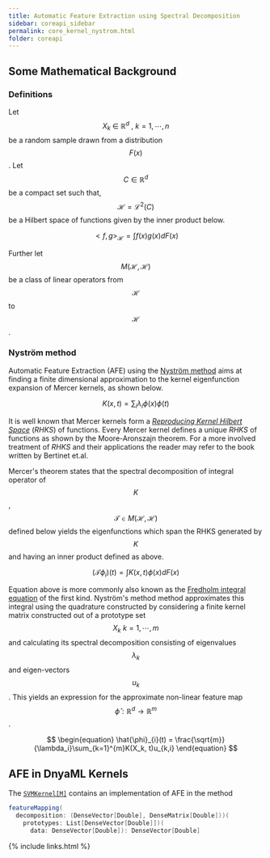 ```yaml
---
title: Automatic Feature Extraction using Spectral Decomposition
sidebar: coreapi_sidebar
permalink: core_kernel_nystrom.html
folder: coreapi
---
```


## Some Mathematical Background

### Definitions

Let $$X_k \ \in \ \mathbb{R}^d \ , \ k = 1, \cdots ,n$$ be a random sample drawn from a distribution $$F(x)$$. Let $$C \in \mathbb{R}^d$$ be a compact set such that, $$\mathcal{H} = \mathcal{L}^2(C)$$ be a Hilbert space of functions given by the inner product below.

$$
\begin{equation}
<f,g>_{\mathcal{H}} = \int f(x)g(x) dF(x)
\end{equation}
$$

Further let $$M(\mathcal{H}, \mathcal{H})$$ be a class of linear operators from $$\mathcal{H}$$ to $$\mathcal{H}$$.  

### Nyström method

Automatic Feature Extraction (AFE) using the [Nyström method](https://en.wikipedia.org/wiki/Nyström_method) aims at finding a finite dimensional approximation to the kernel eigenfunction expansion of Mercer kernels, as shown below.

$$
\begin{equation}
K(x,t) = \sum_i{\lambda_i \phi(x)\phi(t)}
\end{equation}
$$

It is well known that Mercer kernels form a [_Reproducing Kernel Hilbert Space_](https://en.wikipedia.org/wiki/Reproducing_kernel_Hilbert_space) (_RHKS_) of functions. Every Mercer kernel defines a unique _RHKS_ of functions as shown by the Moore-Aronszajn theorem. For a more involved treatment of _RHKS_ and their applications the reader may refer to the book written by Bertinet et.al.

Mercer's theorem states that the spectral decomposition of integral operator of $$K$$, $$\mathcal{T} \in M(\mathcal{H},\mathcal{H})$$ defined below yields the eigenfunctions which span the RHKS generated by $$K$$ and having an inner product defined as above.

$$
\begin{equation}
(\mathcal{T}\phi_i)(t) = \int K(x,t) \phi(x) dF(x)
\end{equation}
$$

Equation above is more commonly also known as the [Fredholm integral equation](https://en.wikipedia.org/wiki/Fredholm_integral_equation) of the first kind. Nyström's method method approximates this integral using the quadrature constructed by considering a finite kernel matrix constructed out of a prototype set $$X_k \ k = 1, \cdots, m$$ and calculating its spectral decomposition consisting of eigenvalues $$\lambda_k$$ and eigen-vectors $$u_k$$. This yields an expression for the approximate non-linear feature map $$\hat{\phi} : \mathbb{R}^d \longrightarrow \mathbb{R}^m$$.

$$
\begin{equation}
\hat{\phi}_{i}(t) = \frac{\sqrt{m}}{\lambda_i}\sum_{k=1}^{m}K(X_k, t)u_{k,i}
\end{equation}
$$

## AFE in DnyaML Kernels

The [```SVMKernel[M]```]({{site.baseurl}}/api_docs/dynaml-core/index.html#io.github.mandar2812.dynaml.kernels.SVMKernel) contains an implementation of AFE in the method

```scala
featureMapping(
  decomposition: (DenseVector[Double], DenseMatrix[Double]))(
    prototypes: List[DenseVector[Double]])(
      data: DenseVector[Double]): DenseVector[Double]
```

{% include links.html %}
